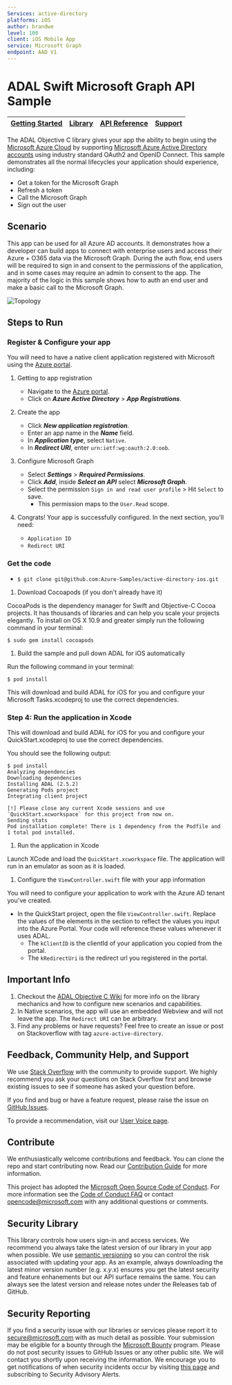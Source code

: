 ```yaml
--- 
Services: active-directory
platforms: iOS
author: brandwe
level: 100
client: iOS Mobile App
service: Microsoft Graph
endpoint: AAD V1
---
```

# ADAL Swift Microsoft Graph API Sample 


| [Getting Started](https://docs.microsoft.com/en-us/azure/active-directory/develop/active-directory-devquickstarts-ios)| [Library](https://github.com/AzureAD/azure-activedirectory-library-for-objc) | [API Reference](http://cocoadocs.org/docsets/ADAL/2.5.1/) | [Support](README.md#community-help-and-support)
| --- | --- | --- | --- |


The ADAL Objective C library gives your app the ability to begin using the
[Microsoft Azure Cloud](https://cloud.microsoft.com) by supporting [Microsoft Azure Active Directory accounts](https://azure.microsoft.com/en-us/services/active-directory/) using industry standard OAuth2 and OpenID Connect. This sample demonstrates all the normal lifecycles your application should experience, including:

* Get a token for the Microsoft Graph
* Refresh a token
* Call the Microsoft Graph
* Sign out the user

## Scenario

This app can be used for all Azure AD accounts. It demonstrates how a developer can build apps to connect with enterprise users and access their Azure + O365 data via the Microsoft Graph.  During the auth flow, end users will be required to sign in and consent to the permissions of the application, and in some cases may require an admin to consent to the app.  The majority of the logic in this sample shows how to auth an end user and make a basic call to the Microsoft Graph.

![Topology](./images/topology.PNG)

## Steps to Run

### Register & Configure your app

You will need to have a native client application registered with Microsoft using the 
[Azure portal](https://portal.azure.com). 

1. Getting to app registration
    - Navigate to the [Azure portal](https://aad.portal.azure.com).  
    - Click on ***Azure Active Directory*** > ***App Registrations***. 

2. Create the app
    - Click ***New application registration***.  
    - Enter an app name in the ***Name*** field. 
    - In ***Application type***, select `Native`. 
    - In ***Redirect URI***, enter `urn:ietf:wg:oauth:2.0:oob`.  

3. Configure Microsoft Graph
    - Select ***Settings*** > ***Required Permissions***.
    - Click ***Add***, inside ***Select an API*** select ***Microsoft Graph***. 
    - Select the permission `Sign in and read user profile` > Hit `Select` to save. 
        - This permission maps to the `User.Read` scope. 

4. Congrats! Your app is successfully configured. In the next section, you'll need:
    - `Application ID`
    - `Redirect URI`

### Get the code

* `$ git clone git@github.com:Azure-Samples/active-directory-ios.git`

1. Download Cocoapods (if you don't already have it)

CocoaPods is the dependency manager for Swift and Objective-C Cocoa projects. It has thousands of libraries and can help you scale your projects elegantly. To install on OS X 10.9 and greater simply run the following command in your terminal:

`$ sudo gem install cocoapods`

1. Build the sample and pull down ADAL for iOS automatically

Run the following command in your terminal:

`$ pod install`

This will download and build ADAL for iOS for you and configure your Microsoft Tasks.xcodeproj to use the correct dependencies.

### Step 4: Run the application in Xcode

This will download and build ADAL for iOS for you and configure your QuickStart.xcodeproj to use the correct dependencies.

You should see the following output:

```
$ pod install
Analyzing dependencies
Downloading dependencies
Installing ADAL (2.5.2)
Generating Pods project
Integrating client project

[!] Please close any current Xcode sessions and use `QuickStart.xcworkspace` for this project from now on.
Sending stats
Pod installation complete! There is 1 dependency from the Podfile and 1 total pod installed.
```

1.  Run the application in Xcode

Launch XCode and load the `QuickStart.xcworkspace` file. The application will run in an emulator as soon as it is loaded.


1. Configure the `ViewController.swift` file with your app information

You will need to configure your application to work with the Azure AD tenant you've created.

-	In the QuickStart project, open the file `ViewController.swift`.  Replace the values of the elements in the section to reflect the values you input into the Azure Portal.  Your code will reference these values whenever it uses ADAL.
    -	The `kClientID` is the clientId of your application you copied from the portal.
    -	The `kRedirectUri` is the redirect url you registered in the portal.


## Important Info

1. Checkout the [ADAL Objective C Wiki](https://github.com/AzureAD/azure-activedirectory-library-for-objc/wiki) for more info on the library mechanics and how to configure new scenarios and capabilities. 
2. In Native scenarios, the app will use an embedded Webview and will not leave the app. The `Redirect URI` can be arbitrary. 
3. Find any problems or have requests? Feel free to create an issue or post on Stackoverflow with 
tag `azure-active-directory`. 

## Feedback, Community Help, and Support

We use [Stack Overflow](http://stackoverflow.com/questions/tagged/adal) with the community to 
provide support. We highly recommend you ask your questions on Stack Overflow first and browse 
existing issues to see if someone has asked your question before. 

If you find and bug or have a feature request, please raise the issue 
on [GitHub Issues](../../issues). 

To provide a recommendation, visit 
our [User Voice page](https://feedback.azure.com/forums/169401-azure-active-directory).

## Contribute

We enthusiastically welcome contributions and feedback. You can clone the repo and start 
contributing now. Read our [Contribution Guide](Contributing.md) for more information.

This project has adopted the 
[Microsoft Open Source Code of Conduct](https://opensource.microsoft.com/codeofconduct/). 
For more information see 
the [Code of Conduct FAQ](https://opensource.microsoft.com/codeofconduct/faq/) or contact 
[opencode@microsoft.com](mailto:opencode@microsoft.com) with any additional questions or comments.

## Security Library

This library controls how users sign-in and access services. We recommend you always take the 
latest version of our library in your app when possible. We 
use [semantic versioning](http://semver.org) so you can control the risk associated with updating 
your app. As an example, always downloading the latest minor version number (e.g. x.*y*.x) ensures 
you get the latest security and feature enhanements but our API surface remains the same. You 
can always see the latest version and release notes under the Releases tab of GitHub.

## Security Reporting

If you find a security issue with our libraries or services please report it 
to [secure@microsoft.com](mailto:secure@microsoft.com) with as much detail as possible. Your 
submission may be eligible for a bounty through the [Microsoft Bounty](http://aka.ms/bugbounty) 
program. Please do not post security issues to GitHub Issues or any other public site. We will 
contact you shortly upon receiving the information. We encourage you to get notifications of when 
security incidents occur by 
visiting [this page](https://technet.microsoft.com/en-us/security/dd252948) and subscribing 
to Security Advisory Alerts.
